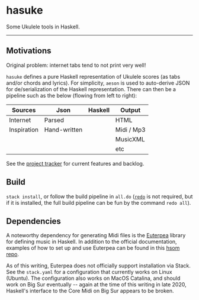 # hasuke

Some Ukulele tools in Haskell.

<hr>

## Motivations

Original problem: internet tabs tend to not print very well!

`hasuke` defines a pure Haskell representation of Ukulele scores (as tabs and/or chords and lyrics). For simplicity, `aeson` is used to auto-derive JSON for de/serialization of the Haskell representation. There can then be a pipeline such as the below (flowing from left to right):

| Sources     | Json         | Haskell | Output     |
| ---         | ---          | ---     | ---        |
| Internet    | Parsed       |         | HTML       |
| Inspiration | Hand-written |         | Midi / Mp3 |
|             |              |         | MusicXML   |
|             |              |         | etc        |


See the [project tracker](https://github.com/tkuriyama/hasuke/projects/1) for current features and backlog.


## Build

`stack install`, or follow the build pipeline in `all.do` ([`redo`](https://redo.readthedocs.io/en/latest/) is not required, but if it is installed, the full build pipeline can be fun by the command `redo all`).


## Dependencies

A noteworthy dependency for generating Midi files is the [Euterpea](http://www.euterpea.com/) library for defining music in Haskell. In addition to the official documentation, examples of how to set up and use Euterpea can be found in this [hsom repo](https://github.com/tkuriyama/hsom).

As of this writing, Euterpea does not officially support installation via Stack. See the `stack.yaml` for a configuration that currently works on Linux (Ubuntu). The configuration also works on MacOS Catalina, and should work on Big Sur eventually -- again at the time of this writing in late 2020, Haskell's interface to the Core Midi on Big Sur appears to be broken.
